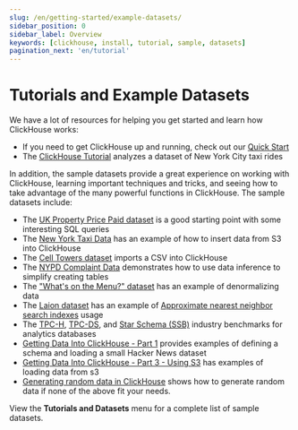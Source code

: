 ```yaml
---
slug: /en/getting-started/example-datasets/
sidebar_position: 0
sidebar_label: Overview
keywords: [clickhouse, install, tutorial, sample, datasets]
pagination_next: 'en/tutorial'
---
```


# Tutorials and Example Datasets

We have a lot of resources for helping you get started and learn how ClickHouse works:

- If you need to get ClickHouse up and running, check out our [Quick Start](../quick-start.mdx)
- The [ClickHouse Tutorial](../tutorial.md) analyzes a dataset of New York City taxi rides

In addition, the sample datasets provide a great experience on working with ClickHouse,
learning important techniques and tricks, and seeing how to take advantage of the many powerful
functions in ClickHouse. The sample datasets include:

- The [UK Property Price Paid dataset](../getting-started/example-datasets/uk-price-paid.md) is a good starting point with some interesting SQL queries
- The [New York Taxi Data](../getting-started/example-datasets/nyc-taxi.md) has an example of how to insert data from S3 into ClickHouse
- The [Cell Towers dataset](../getting-started/example-datasets/cell-towers.md) imports a CSV into ClickHouse
- The [NYPD Complaint Data](../getting-started/example-datasets/nypd_complaint_data.md) demonstrates how to use data inference to simplify creating tables
- The ["What's on the Menu?" dataset](../getting-started/example-datasets/menus.md) has an example of denormalizing data
- The [Laion dataset](../getting-started/example-datasets/laion.md) has an example of [Approximate nearest neighbor search indexes](../engines/table-engines/mergetree-family/annindexes.md) usage
- The [TPC-H](../getting-started/example-datasets/tpch.md), [TPC-DS](../getting-started/example-datasets/tpcds.md), and [Star Schema (SSB)](../getting-started/example-datasets/star-schema.md) industry benchmarks for analytics databases
- [Getting Data Into ClickHouse - Part 1](https://clickhouse.com/blog/getting-data-into-clickhouse-part-1) provides examples of defining a schema and loading a small Hacker News dataset 
- [Getting Data Into ClickHouse - Part 3 - Using S3](https://clickhouse.com/blog/getting-data-into-clickhouse-part-3-s3) has examples of loading data from s3
- [Generating random data in ClickHouse](https://clickhouse.com/blog/generating-random-test-distribution-data-for-clickhouse) shows how to generate random data if none of the above fit your needs.

View the **Tutorials and Datasets** menu for a complete list of sample datasets.
